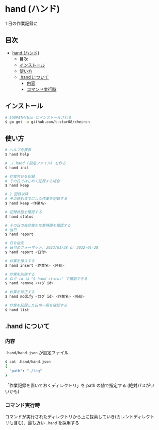 # hand (ハンド)

1 日の作業記録に

## 目次

- [hand (ハンド)](#hand-ハンド)
  - [目次](#目次)
  - [インストール](#インストール)
  - [使い方](#使い方)
  - [.hand について](#hand-について)
    - [内容](#内容)
    - [コマンド実行時](#コマンド実行時)

## インストール

```sh
# $GOPATH/bin にインストールされる
$ go get -u github.com/t-star08/cheiron
```

## 使い方

```sh
# ヘルプを表示
$ hand help

# ./.hand (設定ファイル) を作る
$ hand init

# 作業内容を記録
# その日ではじめて記録する場合
$ hand keep

# 2 回目以降
# その時刻までにした作業を記録する
$ hand keep <作業名>

# 記録状態を確認する
$ hand status

# その日の各作業の作業時間を確認する
# 当日
$ hand report

# 日を指定
# 日付のフォーマット: 2022/01/28 or 2022-01-28
$ hand report <日付>

# 作業を挿入する
$ hand insert <作業名> <時刻>

# 作業を削除する
# ログ id は "$ hand status" で確認できる
$ hand remove <ログ id>

# 作業を修正する
$ hand modify <ログ id> <作業名> <時刻>

# 作業を記録した日付一覧を確認する
$ hand list
```

## .hand について

### 内容

`.hand/hand.json` が設定ファイル

```sh
$ cat .hand/hand.json
{
  "path": "./log"
}

```

「作業記録を置いておくディレクトリ」を path の値で指定する (絶対パスがいいかも)

### コマンド実行時

コマンドが実行されたディレクトリから上に探索していき(カレントディレクトリも含む)、最も近い `.hand` を採用する
